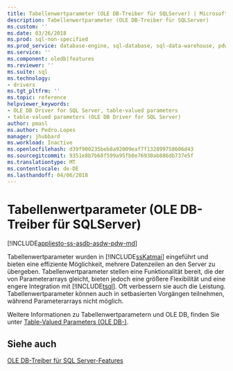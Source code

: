 ```yaml
---
title: Tabellenwertparameter (OLE DB-Treiber für SQLServer) | Microsoft Docs
description: Tabellenwertparameter (OLE DB-Treiber für SQLServer)
ms.custom: ''
ms.date: 03/26/2018
ms.prod: sql-non-specified
ms.prod_service: database-engine, sql-database, sql-data-warehouse, pdw
ms.service: ''
ms.component: oledb|features
ms.reviewer: ''
ms.suite: sql
ms.technology:
- drivers
ms.tgt_pltfrm: ''
ms.topic: reference
helpviewer_keywords:
- OLE DB Driver for SQL Server, table-valued parameters
- table-valued parameters (OLE DB Driver for SQL Server)
author: pmasl
ms.author: Pedro.Lopes
manager: jhubbard
ms.workload: Inactive
ms.openlocfilehash: d39f900235beb8a92009eaf7f132899758606d43
ms.sourcegitcommit: 9351e8b7b68f599a95fb8e76930ab886db737e5f
ms.translationtype: MT
ms.contentlocale: de-DE
ms.lasthandoff: 04/06/2018
---
```

# <a name="table-valued-parameters-ole-db-driver-for-sql-server"></a>Tabellenwertparameter (OLE DB-Treiber für SQLServer)
[!INCLUDE[appliesto-ss-asdb-asdw-pdw-md](../../../includes/appliesto-ss-asdb-asdw-pdw-md.md)]

  Tabellenwertparameter wurden in [!INCLUDE[ssKatmai](../../../includes/sskatmai-md.md)] eingeführt und bieten eine effiziente Möglichkeit, mehrere Datenzeilen an den Server zu übergeben. Tabellenwertparameter stellen eine Funktionalität bereit, die der von Parameterarrays gleicht, bieten jedoch eine größere Flexibilität und eine engere Integration mit [!INCLUDE[tsql](../../../includes/tsql-md.md)]. Oft verbessern sie auch die Leistung. Tabellenwertparameter können auch in setbasierten Vorgängen teilnehmen, während Parameterarrays nicht möglich.  
  
  
 Weitere Informationen zu Tabellenwertparametern und OLE DB, finden Sie unter [Table-Valued Parameters &#40;OLE DB-&#41;](../../oledb/ole-db-table-valued-parameters/table-valued-parameters-ole-db.md).  
  
## <a name="see-also"></a>Siehe auch  
 [OLE DB-Treiber für SQL Server-Features](../../oledb/features/oledb-driver-for-sql-server-features.md) 
  
  
